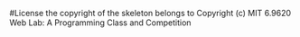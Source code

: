 #License
the copyright of the skeleton belongs to
Copyright (c) MIT 6.9620 Web Lab: A Programming Class and Competition
